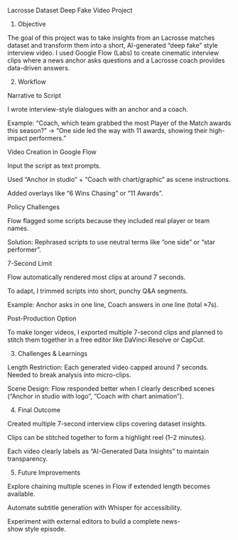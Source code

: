 Lacrosse Dataset Deep Fake Video Project
1. Objective

The goal of this project was to take insights from an Lacrosse matches dataset and transform them into a short, AI-generated “deep fake” style interview video. I used Google Flow (Labs) to create cinematic interview clips where a news anchor asks questions and a Lacrosse coach provides data-driven answers.


2. Workflow

Narrative to Script

I wrote interview-style dialogues with an anchor and a coach.

Example: “Coach, which team grabbed the most Player of the Match awards this season?” → “One side led the way with 11 awards, showing their high-impact performers.”

Video Creation in Google Flow

Input the script as text prompts.

Used “Anchor in studio” + “Coach with chart/graphic” as scene instructions.

Added overlays like “6 Wins Chasing” or “11 Awards”.

Policy Challenges

Flow flagged some scripts because they included real player or team names.

Solution: Rephrased scripts to use neutral terms like “one side” or “star performer”.

7-Second Limit

Flow automatically rendered most clips at around 7 seconds.

To adapt, I trimmed scripts into short, punchy Q&A segments.

Example: Anchor asks in one line, Coach answers in one line (total ≈7s).

Post-Production Option

To make longer videos, I exported multiple 7-second clips and planned to stitch them together in a free editor like DaVinci Resolve or CapCut.

3. Challenges & Learnings


Length Restriction: Each generated video capped around 7 seconds. Needed to break analysis into micro-clips.

Scene Design: Flow responded better when I clearly described scenes (“Anchor in studio with logo”, “Coach with chart animation”).

4. Final Outcome

Created multiple 7-second interview clips covering dataset insights.

Clips can be stitched together to form a highlight reel (1–2 minutes).

Each video clearly labels as “AI-Generated Data Insights” to maintain transparency.

5. Future Improvements

Explore chaining multiple scenes in Flow if extended length becomes available.

Automate subtitle generation with Whisper for accessibility.

Experiment with external editors to build a complete news-show style episode.
